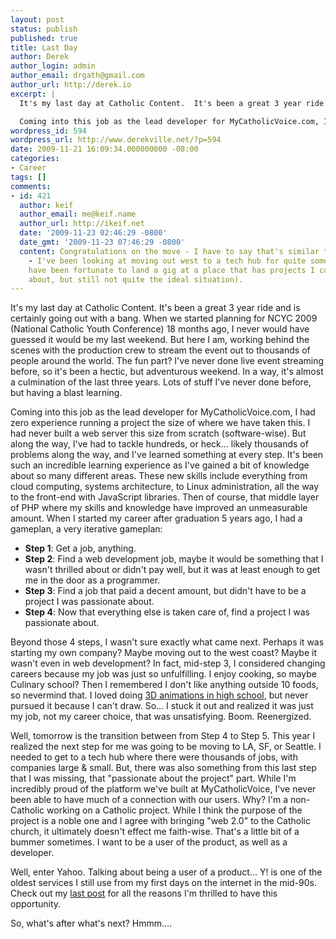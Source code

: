 ```yaml
---
layout: post
status: publish
published: true
title: Last Day
author: Derek
author_login: admin
author_email: drgath@gmail.com
author_url: http://derek.io
excerpt: |
  It's my last day at Catholic Content.  It's been a great 3 year ride and is certainly going out with a bang.  When we started planning for NCYC 2009 (National Catholic Youth Conference) 18 months ago, I never would have guessed it would be my last weekend.  But here I am, working behind the scenes with the production crew to stream the event out to thousands of people around the world.  The fun part? I've never done live event streaming before, so it's been a hectic, but adventurous weekend.  In a way, it's almost a culmination of the last three years.  Lots of stuff I've never done before, but having a blast learning.

  Coming into this job as the lead developer for MyCatholicVoice.com, I had zero experience running a project the size of where we have taken this.  I had never built a web server this size from scratch (software-wise).  But along the way, I've had to tackle hundreds, or heck... likely thousands of problems along the way, and I've learned something at every step.  It's been such an incredible learning experience as I've gained a bit of knowledge about so many different areas.  These new skills include everything from cloud computing, systems architecture, to Linux administration, all the way to the front-end with JavaScript libraries.  Then of course, that middle layer of PHP where my skills and knowledge have improved an unmeasurable amount.
wordpress_id: 594
wordpress_url: http://www.derekville.net/?p=594
date: 2009-11-21 16:09:34.000000000 -08:00
categories:
- Career
tags: []
comments:
- id: 421
  author: keif
  author_email: me@keif.name
  author_url: http://ikeif.net
  date: '2009-11-23 02:46:29 -0800'
  date_gmt: '2009-11-23 07:46:29 -0800'
  content: Congratulations on the move - I have to say that's similar to my own "plan"
    - I've been looking at moving out west to a tech hub for quite some time (and
    have been fortunate to land a gig at a place that has projects I can be passionate
    about, but still not quite the ideal situation).
---
```

It's my last day at Catholic Content.  It's been a great 3 year ride and is certainly going out with a bang.  When we started planning for NCYC 2009 (National Catholic Youth Conference) 18 months ago, I never would have guessed it would be my last weekend.  But here I am, working behind the scenes with the production crew to stream the event out to thousands of people around the world.  The fun part? I've never done live event streaming before, so it's been a hectic, but adventurous weekend.  In a way, it's almost a culmination of the last three years.  Lots of stuff I've never done before, but having a blast learning.

<!--more-->

Coming into this job as the lead developer for MyCatholicVoice.com, I had zero experience running a project the size of where we have taken this.  I had never built a web server this size from scratch (software-wise).  But along the way, I've had to tackle hundreds, or heck... likely thousands of problems along the way, and I've learned something at every step.  It's been such an incredible learning experience as I've gained a bit of knowledge about so many different areas.  These new skills include everything from cloud computing, systems architecture, to Linux administration, all the way to the front-end with JavaScript libraries.  Then of course, that middle layer of PHP where my skills and knowledge have improved an unmeasurable amount.
<a id="more"></a><a id="more-594"></a>
When I started my career after graduation 5 years ago, I had a gameplan, a very iterative gameplan:
<ul>
	<li><strong>Step 1</strong>: Get a job, anything.</li>
	<li><strong>Step 2</strong>: Find a web development job, maybe it would be something that I wasn't thrilled about or didn't pay well, but it was at least enough to get me in the door as a programmer. </li>
	<li><strong>Step 3</strong>: Find a job that paid a decent amount, but didn't have to be a project I was passionate about.  </li>
	<li><strong>Step 4</strong>: Now that everything else is taken care of, find a project I was passionate about. </li>
</ul>

Beyond those 4 steps, I wasn't sure exactly what came next.  Perhaps it was starting my own company? Maybe moving out to the west coast?  Maybe it wasn't even in web development?  In fact, mid-step 3, I considered changing careers because my job was just so unfulfilling.  I enjoy cooking, so maybe Culinary school? Then I remembered I don't like anything outside 10 foods, so nevermind that.  I loved doing <a href="http://www.derekville.net/2005/06/06/high-school-animation-projects/">3D animations in high school</a>, but never pursued it because I can't draw.  So... I stuck it out and realized it was just my job, not my career choice, that was unsatisfying.  Boom.  Reenergized.

Well, tomorrow is the transition between from Step 4 to Step 5. This year I realized the next step for me was going to be moving to LA, SF, or Seattle.  I needed to get to a tech hub where there were thousands of jobs, with companies large & small.  But, there was also something from this last step that I was missing, that "passionate about the project" part.  While I'm incredibly proud of the platform we've built at MyCatholicVoice, I've never been able to have much of a connection with our users.  Why?  I'm a non-Catholic working on a Catholic project.  While I think the purpose of the project is a noble one and I agree with bringing "web 2.0" to the Catholic church, it ultimately doesn't effect me faith-wise.  That's a little bit of a bummer sometimes.  I want to be a user of the product, as well as a developer.  

Well, enter Yahoo. Talking about being a user of a product... Y! is one of the oldest services I still use from my first days on the internet in the mid-90s.  Check out my <a href="http://www.derekville.net/2009/11/13/onward-and-upward/">last post</a> for all the reasons I'm thrilled to have this opportunity.

So, what's after what's next? Hmmm....
